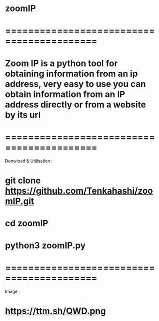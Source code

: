 # zoomIP
# ==========================================
# Zoom IP is a python tool for obtaining information from an ip address, very easy to use you can obtain information from an IP address directly or from a website by its url
# ==========================================
Donwload & Utilisation :
# git clone https://github.com/Tenkahashi/zoomIP.git
# cd zoomIP
# python3 zoomIP.py
# ==========================================
Image : 
# https://ttm.sh/QWD.png

